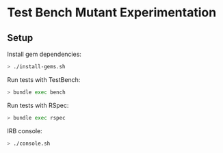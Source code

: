 # Test Bench Mutant Experimentation

## Setup

Install gem dependencies:

``` sh
> ./install-gems.sh
```

Run tests with TestBench:

``` sh
> bundle exec bench
```

Run tests with RSpec:

``` sh
> bundle exec rspec
```

IRB console:

``` sh
> ./console.sh
```
